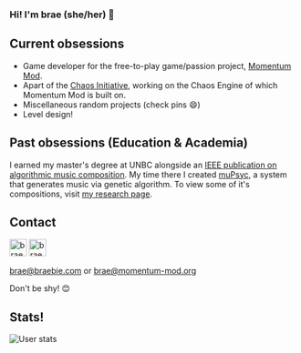 ### Hi! I'm brae (she/her) 💝

## Current obsessions
- Game developer for the free-to-play game/passion project, [Momentum Mod](https://momentum-mod.org/).
- Apart of the [Chaos Initiative](https://chaosinitiative.com/), working on the Chaos Engine of which Momentum Mod is built on.
- Miscellaneous random projects (check pins 😄)
- Level design!

## Past obsessions (Education & Academia)
I earned my master's degree at UNBC alongside an [IEEE publication on algorithmic music composition](https://ieeexplore.ieee.org/abstract/document/8790099).
My time there I created [muPsyc](https://github.com/braem/muPsyc), a system that generates music via genetic algorithm. 
To view some of it's compositions, visit [my research page](http://braebie.com/research.html).

## Contact
[<img alt="braemie | Twitter" width="30px" src="https://raw.githubusercontent.com/Rush/Font-Awesome-SVG-PNG/master/white/svg/twitter.svg" />](https://twitter.com/braemie) 
[<img alt="braemie | LinkedIn" width="30px" src="https://raw.githubusercontent.com/Rush/Font-Awesome-SVG-PNG/master/white/svg/linkedin.svg" />](https://www.linkedin.com/in/brae-stoltz-382101110/)

brae@braebie.com or brae@momentum-mod.org

Don't be shy! 😊

## Stats!

![User stats](https://github-readme-stats.vercel.app/api?username=braem&?count_private=true&show_icons=true&theme=tokyonight&border_color=628FDA&border_radius=20&include_all_commits=true&custom_title=brae%27s%20GitHub%20Stats)

<!--
## Pins

![Momentum Mod Pin](https://github-readme-stats.vercel.app/api/pin/?username=momentum-mod&repo=game&layout=compact&show_icons=true&theme=tokyonight&border_color=628FDA&border_radius=20&show_owner=true)
![Momentum Mod Pin](https://github-readme-stats.vercel.app/api/pin/?username=chaosinitiative&repo=Chaos-FGD&layout=compact&show_icons=true&theme=tokyonight&border_color=628FDA&border_radius=20&show_owner=true)
![Momentum Mod Pin](https://github-readme-stats.vercel.app/api/pin/?username=braem&repo=mupsyc&layout=compact&show_icons=true&theme=tokyonight&border_color=628FDA&border_radius=20&show_owner=false)
![Momentum Mod Pin](https://github-readme-stats.vercel.app/api/pin/?username=braem&repo=moodi&layout=compact&show_icons=true&theme=tokyonight&border_color=628FDA&border_radius=20&show_owner=false)
-->
